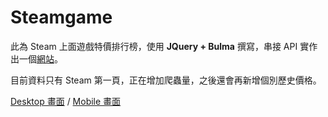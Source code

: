 # Steamgame
此為 Steam 上面遊戲特價排行榜，使用 ****JQuery + Bulma**** 撰寫，串接 API 實作出一個[網站](https://steamgame.netlify.com/)。

目前資料只有 Steam 第一頁，正在增加爬蟲量，之後還會再新增個別歷史價格。

[Desktop 畫面](https://i.imgur.com/N4vC82e.jpg) / [Mobile 畫面](https://i.imgur.com/LXyODjZ.png)
